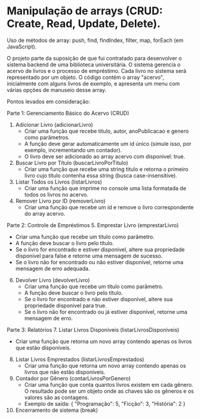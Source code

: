 # Manipulação de arrays (CRUD: Create, Read, Update, Delete).
Uso de métodos de array: push, find, findIndex, filter, map, forEach (em JavaScript).

O projeto parte da suposição de que fui contratado para desenvolver o sistema backend de uma biblioteca universitária. O sistema gerencia o acervo de livros e o processo de empréstimo. Cada livro no sistema será representado por um objeto.
O código contém o array "acervo", inicialmente com alguns livros de exemplo, e apresenta um menu com várias opções de manuseio desse array.

Pontos levados em consideração:

Parte 1: Gerenciamento Básico do Acervo (CRUD)
1. Adicionar Livro (adicionarLivro)
   - Criar uma função que recebe titulo, autor, anoPublicacao e genero como parâmetros.
   - A função deve gerar automaticamente um id único (simule isso, por exemplo, incrementando um contador).
   - O livro deve ser adicionado ao array acervo com disponivel: true.
2. Buscar Livro por Título (buscarLivroPorTitulo)
   - Criar uma função que recebe uma string titulo e retorna o primeiro livro cujo título contenha essa string (busca case-insensitive).
3. Listar Todos os Livros (listarLivros)
   - Criar uma função que imprime no console uma lista formatada de todos os livros no acervo.
4. Remover Livro por ID (removerLivro)
   - Criar uma função que recebe um id e remove o livro correspondente do array acervo.

Parte 2: Controle de Empréstimos
5. Emprestar Livro (emprestarLivro)
   - Criar uma função que recebe um titulo como parâmetro.
   - A função deve buscar o livro pelo título.
   - Se o livro for encontrado e estiver disponível, altere sua propriedade disponivel para false e retorne uma mensagem de sucesso.
   - Se o livro não for encontrado ou não estiver disponível, retorne uma mensagem de erro adequada.
6. Devolver Livro (devolverLivro)
   - Criar uma função que recebe um titulo como parâmetro.
   - A função deve buscar o livro pelo título.
   - Se o livro for encontrado e não estiver disponível, altere sua propriedade disponivel para true.
   - Se o livro não for encontrado ou já estiver disponível, retorne uma mensagem de erro.

Parte 3: Relatórios
7. Listar Livros Disponíveis (listarLivrosDisponiveis)
   - Criar uma função que retorna um novo array contendo apenas os livros que estão disponíveis.
8. Listar Livros Emprestados (listarLivrosEmprestados)
   - Criar uma função que retorna um novo array contendo apenas os livros que não estão disponíveis.
9. Contador por Gênero (contarLivrosPorGenero)
   - Criar uma função que conta quantos livros existem em cada gênero. O resultado pode ser um objeto onde as chaves são os gêneros e os valores são as contagens.
   - Exemplo de saída: { "Programação": 5, "Ficção": 3, "História": 2 }
0. Encerramento de sistema (break)
